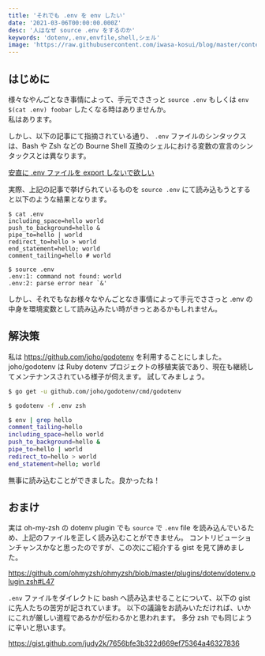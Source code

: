 ```yaml
---
title: 'それでも .env を env したい'
date: '2021-03-06T00:00:00.000Z'
desc: '人はなぜ source .env をするのか'
keywords: 'dotenv,.env,envfile,shell,シェル'
image: 'https://raw.githubusercontent.com/iwasa-kosui/blog/master/content/blog/2021/03/env/ogp.png'
---
```


## はじめに

様々なやんごとなき事情によって、手元でささっと `source .env` もしくは `env $(cat .env) foobar` したくなる時はありませんか。  
私はあります。

しかし、以下の記事にて指摘されている通り、 `.env` ファイルのシンタックスは、Bash や Zsh などの Bourne Shell 互換のシェルにおける変数の宣言のシンタックスとは異なります。

[安直に .env ファイルを export しないで欲しい](https://zenn.dev/red_fat_daruma/articles/7f0ebe9c4d5659)

実際、上記の記事で挙げられているものを `source .env` にて読み込もうとすると以下のような結果となります。

```
$ cat .env
including_space=hello world
push_to_background=hello &
pipe_to=hello | world
redirect_to=hello > world
end_statement=hello; world
comment_tailing=hello # world

$ source .env
.env:1: command not found: world
.env:2: parse error near `&'
```

しかし、それでもなお様々なやんごとなき事情によって手元でささっと .env の中身を環境変数として読み込みたい時がきっとあるかもしれません。

## 解決策

私は https://github.com/joho/godotenv を利用することにしました。
joho/godotenv は Ruby dotenv プロジェクトの移植実装であり、現在も継続してメンテナンスされている様子が伺えます。
試してみましょう。

```zsh
$ go get -u github.com/joho/godotenv/cmd/godotenv

$ godotenv -f .env zsh

$ env | grep hello
comment_tailing=hello
including_space=hello world
push_to_background=hello &
pipe_to=hello | world
redirect_to=hello > world
end_statement=hello; world
```

無事に読み込むことができました。良かったね！

## おまけ

実は oh-my-zsh の dotenv plugin でも `source` で `.env` file を読み込んでいるため、上記のファイルを正しく読み込むことができません。
コントリビューションチャンスかなと思ったのですが、この次にご紹介する gist を見て諦めました。

https://github.com/ohmyzsh/ohmyzsh/blob/master/plugins/dotenv/dotenv.plugin.zsh#L47

`.env` ファイルをダイレクトに bash へ読み込ませることについて、以下の gist に先人たちの苦労が記されています。
以下の議論をお読みいただければ、いかにこれが厳しい道程であるかが伝わるかと思われます。
多分 zsh でも同じように辛いと思います。

https://gist.github.com/judy2k/7656bfe3b322d669ef75364a46327836

